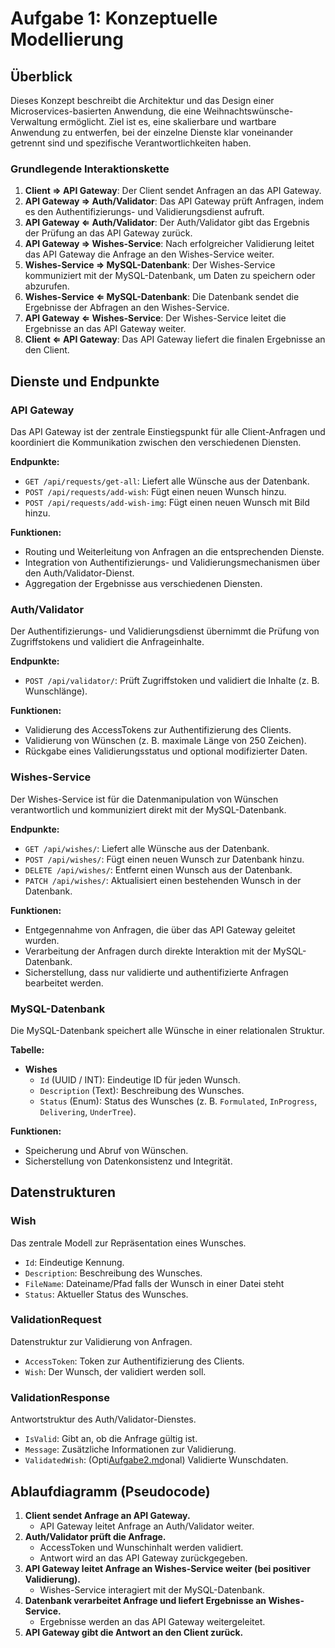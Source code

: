 # Aufgabe 1: Konzeptuelle Modellierung

## Überblick
Dieses Konzept beschreibt die Architektur und das Design einer Microservices-basierten Anwendung, die eine Weihnachtswünsche-Verwaltung ermöglicht. Ziel ist es, eine skalierbare und wartbare Anwendung zu entwerfen, bei der einzelne Dienste klar voneinander getrennt sind und spezifische Verantwortlichkeiten haben.

### Grundlegende Interaktionskette
1. **Client ⇒ API Gateway**: Der Client sendet Anfragen an das API Gateway.
2. **API Gateway ⇒ Auth/Validator**: Das API Gateway prüft Anfragen, indem es den Authentifizierungs- und Validierungsdienst aufruft.
3. **API Gateway ⇐ Auth/Validator**: Der Auth/Validator gibt das Ergebnis der Prüfung an das API Gateway zurück.
4. **API Gateway ⇒ Wishes-Service**: Nach erfolgreicher Validierung leitet das API Gateway die Anfrage an den Wishes-Service weiter.
5. **Wishes-Service ⇒ MySQL-Datenbank**: Der Wishes-Service kommuniziert mit der MySQL-Datenbank, um Daten zu speichern oder abzurufen.
6. **Wishes-Service ⇐ MySQL-Datenbank**: Die Datenbank sendet die Ergebnisse der Abfragen an den Wishes-Service.
7. **API Gateway ⇐ Wishes-Service**: Der Wishes-Service leitet die Ergebnisse an das API Gateway weiter.
8. **Client ⇐ API Gateway**: Das API Gateway liefert die finalen Ergebnisse an den Client.

## Dienste und Endpunkte
### API Gateway
Das API Gateway ist der zentrale Einstiegspunkt für alle Client-Anfragen und koordiniert die Kommunikation zwischen den verschiedenen Diensten.

**Endpunkte:**
- `GET /api/requests/get-all`: Liefert alle Wünsche aus der Datenbank.
- `POST /api/requests/add-wish`: Fügt einen neuen Wunsch hinzu.
- `POST /api/requests/add-wish-img`: Fügt einen neuen Wunsch mit Bild hinzu.

**Funktionen:**
- Routing und Weiterleitung von Anfragen an die entsprechenden Dienste.
- Integration von Authentifizierungs- und Validierungsmechanismen über den Auth/Validator-Dienst.
- Aggregation der Ergebnisse aus verschiedenen Diensten.

### Auth/Validator
Der Authentifizierungs- und Validierungsdienst übernimmt die Prüfung von Zugriffstokens und validiert die Anfrageinhalte.

**Endpunkte:**
- `POST /api/validator/`: Prüft Zugriffstoken und validiert die Inhalte (z. B. Wunschlänge).

**Funktionen:**
- Validierung des AccessTokens zur Authentifizierung des Clients.
- Validierung von Wünschen (z. B. maximale Länge von 250 Zeichen).
- Rückgabe eines Validierungsstatus und optional modifizierter Daten.

### Wishes-Service
Der Wishes-Service ist für die Datenmanipulation von Wünschen verantwortlich und kommuniziert direkt mit der MySQL-Datenbank.

**Endpunkte:**
- `GET /api/wishes/`: Liefert alle Wünsche aus der Datenbank.
- `POST /api/wishes/`: Fügt einen neuen Wunsch zur Datenbank hinzu.
- `DELETE /api/wishes/`: Entfernt einen Wunsch aus der Datenbank.
- `PATCH /api/wishes/`: Aktualisiert einen bestehenden Wunsch in der Datenbank.

**Funktionen:**
- Entgegennahme von Anfragen, die über das API Gateway geleitet wurden.
- Verarbeitung der Anfragen durch direkte Interaktion mit der MySQL-Datenbank.
- Sicherstellung, dass nur validierte und authentifizierte Anfragen bearbeitet werden.

### MySQL-Datenbank
Die MySQL-Datenbank speichert alle Wünsche in einer relationalen Struktur.

**Tabelle:**
- **Wishes**
    - `Id` (UUID / INT): Eindeutige ID für jeden Wunsch.
    - `Description` (Text): Beschreibung des Wunsches.
    - `Status` (Enum): Status des Wunsches (z. B. `Formulated`, `InProgress`, `Delivering`, `UnderTree`).

**Funktionen:**
- Speicherung und Abruf von Wünschen.
- Sicherstellung von Datenkonsistenz und Integrität.

## Datenstrukturen
### Wish
Das zentrale Modell zur Repräsentation eines Wunsches.
- `Id`: Eindeutige Kennung.
- `Description`: Beschreibung des Wunsches.
- `FileName`: Dateiname/Pfad falls der Wunsch in einer Datei steht
- `Status`: Aktueller Status des Wunsches.

### ValidationRequest
Datenstruktur zur Validierung von Anfragen.
- `AccessToken`: Token zur Authentifizierung des Clients.
- `Wish`: Der Wunsch, der validiert werden soll.

### ValidationResponse
Antwortstruktur des Auth/Validator-Dienstes.
- `IsValid`: Gibt an, ob die Anfrage gültig ist.
- `Message`: Zusätzliche Informationen zur Validierung.
- `ValidatedWish`: (Opti[Aufgabe2.md](Aufgabe2.md)onal) Validierte Wunschdaten.

## Ablaufdiagramm (Pseudocode)
1. **Client sendet Anfrage an API Gateway.**
    - API Gateway leitet Anfrage an Auth/Validator weiter.
2. **Auth/Validator prüft die Anfrage.**
    - AccessToken und Wunschinhalt werden validiert.
    - Antwort wird an das API Gateway zurückgegeben.
3. **API Gateway leitet Anfrage an Wishes-Service weiter (bei positiver Validierung).**
    - Wishes-Service interagiert mit der MySQL-Datenbank.
4. **Datenbank verarbeitet Anfrage und liefert Ergebnisse an Wishes-Service.**
    - Ergebnisse werden an das API Gateway weitergeleitet.
5. **API Gateway gibt die Antwort an den Client zurück.**

